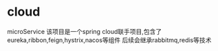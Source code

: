 # cloud
microService
该项目是一个spring cloud联手项目,包含了eureka,ribbon,feign,hystrix,nacos等组件
 后续会继承rabbitmq,redis等技术
